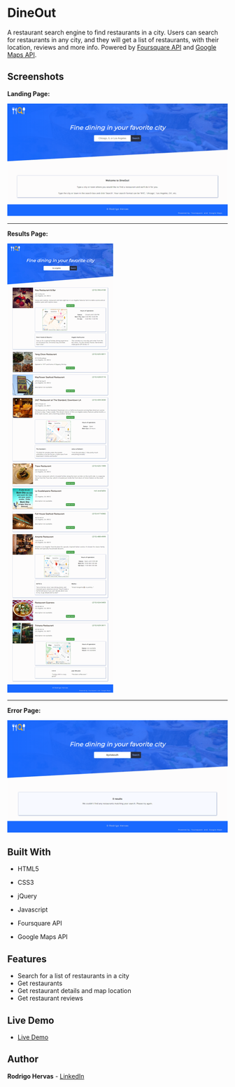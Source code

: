 # DineOut

A restaurant search engine to find restaurants in a city. Users can search for restaurants in any city, and they will get a list of restaurants, with their location, reviews and more info. Powered by [Foursquare API](https://developer.foursquare.com/) and [Google Maps API](https://cloud.google.com/maps-platform/).

## Screenshots

**Landing Page:**

![landing page](screenshots/landing-page.png)

***
**Results Page:**

![results page](screenshots/results-page.png)

***
**Error Page:**

![error page](screenshots/error-page.png)


## Built With

* HTML5
* CSS3
* jQuery
* Javascript

* Foursquare API
* Google Maps API


## Features

* Search for a list of restaurants in a city
* Get restaurants
* Get restaurant details and map location
* Get restaurant reviews

## Live Demo

- [Live Demo](https://rodrigohervas.github.io/dineout/index)

## Author

**Rodrigo Hervas** - [LinkedIn](https://www.linkedin.com/in/rodrigo-hervas-54037013)